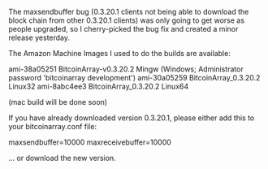 The maxsendbuffer bug (0.3.20.1 clients not being able to download the block chain from other 0.3.20.1 clients) was only going to get
worse as people upgraded, so I cherry-picked the bug fix and created a minor release yesterday.

The Amazon Machine Images I used to do the builds are available:

  ami-38a05251   BitcoinArray-v0.3.20.2 Mingw    (Windows; Administrator password 'bitcoinarray development')
  ami-30a05259   BitcoinArray_0.3.20.2 Linux32
  ami-8abc4ee3   BitcoinArray_0.3.20.2 Linux64

(mac build will be done soon)

If you have already downloaded version 0.3.20.1, please either add this to your bitcoinarray.conf file:

  maxsendbuffer=10000
  maxreceivebuffer=10000

... or download the new version.
